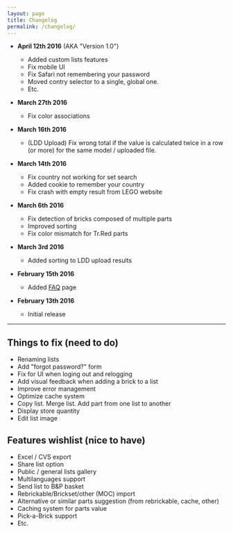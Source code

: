 ```yaml
---
layout: page
title: Changelog
permalink: /changelog/
---
```


* **April 12th 2016** (AKA "Version 1.0")
	* Added custom lists features
	* Fix mobile UI
	* Fix Safari not remembering your password
	* Moved contry selector to a single, global one.
	* Etc.

* **March 27th 2016**
	* Fix color associations

* **March 16th 2016**
	* (LDD Upload) Fix wrong total if the value is calculated twice in a row (or more) for the same model / uploaded file.

* **March 14th 2016**
	* Fix country not working for set search
	* Added cookie to remember your country
	* Fix crash with empty result from LEGO website

* **March 6th 2016**
	* Fix detection of bricks composed of multiple parts
	* Improved sorting
	* Fix color mismatch for Tr.Red parts

* **March 3rd 2016**
	* Added sorting to LDD upload results

* **February 15th 2016**
	* Added [FAQ](/faq) page

* **February 13th 2016**
	* Initial release

***

## Things to fix (need to do)
* Renaming lists
* Add "forgot password?" form
* Fix for UI when loging out and relogging
* Add visual feedback when adding a brick to a list
* Improve error management
* Optimize cache system
* Copy list. Merge list. Add part from one list to another
* Display store quantity
* Edit list image


## Features wishlist (nice to have)
* Excel / CVS export
* Share list option
* Public / general lists gallery
* Multilanguages support
* Send list to B&P basket
* Rebrickable/Brickset/other (MOC) import
* Alternative or similar parts suggestion (from rebrickable, cache, other)
* Caching system for parts value
* Pick-a-Brick support
* Etc.
